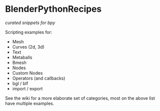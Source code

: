 # BlenderPythonRecipes

_curated snippets for bpy_

Scripting examples for:  
- Mesh
- Curves (2d, 3d)
- Text
- Metaballs
- Bmesh
- Nodes
- Custom Nodes
- Operators (and callbacks)
- bgl / blf
- import / export

See the wiki for a more elaborate set of categories, most on the above list have multiple examples.



